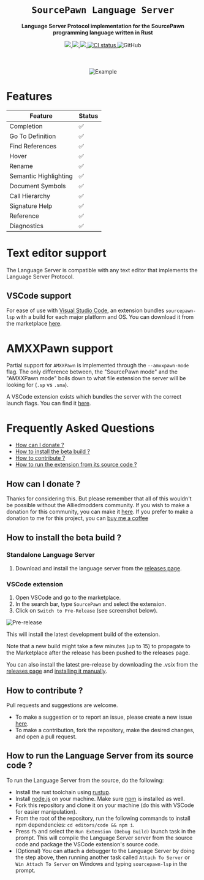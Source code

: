 <div align="center">
  <h1><code>SourcePawn Language Server</code></h1>
  <p>
    <strong>Language Server Protocol implementation for the SourcePawn programming language written in Rust</strong>
  </p>
  <p style="margin-bottom: 0.5ex;">
    <a href="https://github.com/Sarrus1/sourcepawn-vscode/releases/">
      <img
        src="https://img.shields.io/visual-studio-marketplace/v/Sarrus.sourcepawn-vscode?include_prereleases"
        />
    </a>
    <a href="https://github.com/Sarrus1/sourcepawn-vscode/releases/latest">
      <img
        src="https://img.shields.io/visual-studio-marketplace/i/Sarrus.sourcepawn-vscode"
        />
    </a>
    <a href="https://github.com/Sarrus1/sourcepawn-vscode/releases/latest">
      <img
        src="https://img.shields.io/visual-studio-marketplace/d/Sarrus.sourcepawn-vscode"
        />
    </a>
    <a href="https://github.com/Sarrus1/sourcepawn-vscode/actions/workflows/ci.yml">
      <img
        alt="CI status"
        src="https://github.com/Sarrus1/sourcepawn-vscode/actions/workflows/ci.yml/badge.svg"
      />
    </a>
    <img alt="GitHub" src="https://img.shields.io/github/license/Sarrus1/sourcepawn-lsp">
  </p>
  <br>
  <br>
  <p>
    <img alt="Example" src="https://raw.githubusercontent.com/Sarrus1/sourcepawn-vscode/main/images/example.gif">
  </p>
  <!-- <img src="https://raw.githubusercontent.com/Sarrus1/sourcepawn-lsp/main/img/logo.png" alt="Logo"> -->
</div>

# Features

<div align="center">
<table class="tg">
<thead>
  <tr>
    <th><span style="font-weight:bold"><b>Feature</b></span></th>
    <th><span style="font-weight:bold"><b>Status</b></span></th>
  </tr>
</thead>
<tbody>
  <tr>
    <td>Completion</td>
    <td>✅</td>
  </tr>
  <tr>
    <td>Go To Definition</td>
    <td>✅</td>
  </tr>
  <tr>
    <td>Find References</td>
    <td>✅</td>
  </tr>
  <tr>
    <td>Hover</td>
    <td>✅</td>
  </tr>
  <tr>
    <td>Rename</td>
    <td>✅</td>
  </tr>
  <tr>
    <td>Semantic Highlighting</td>
    <td>✅</td>
  </tr>
  <tr>
    <td>Document Symbols</td>
    <td>✅</td>
  </tr>
  <tr>
    <td>Call Hierarchy</td>
    <td>✅</td>
  </tr>
  <tr>
    <td>Signature Help</td>
    <td>✅</td>
  </tr>
  <tr>
    <td>Reference</td>
    <td>✅</td>
  </tr>
  <tr>
    <td>Diagnostics</td>
    <td>✅</td>
  </tr>
</tbody>
</table>
</div>

# Text editor support

The Language Server is compatible with any text editor that implements the Language Server Protocol.

## VSCode support

For ease of use with [Visual Studio Code](https://code.visualstudio.com/), an extension bundles `sourcepawn-lsp` with a build for each major platform and OS. You can download it from the marketplace [here](https://marketplace.visualstudio.com/items?itemName=Sarrus.sourcepawn-vscode).

# AMXXPawn support

Partial support for `AMXXPawn` is implemented through the `--amxxpawn-mode` flag. The only difference between, the "SourcePawn mode" and the "AMXXPawn mode" boils down to what file extension the server will be looking for (`.sp` vs `.sma`).

A VSCode extension exists which bundles the server with the correct launch flags. You can find it [here](https://marketplace.visualstudio.com/items?itemName=Sarrus.amxxpawn-vscode).

# Frequently Asked Questions

- [How can I donate ?](#how-can-i-donate-)
- [How to install the beta build ?](#how-to-install-the-beta-build-)
- [How to contribute ?](#how-to-contribute-)
- [How to run the extension from its source code ?](#how-to-run-the-extension-from-its-source-code-)

## How can I donate ?

Thanks for considering this. But please remember that all of this wouldn't be possible without the Alliedmodders community. If you wish to make a donation for this community, you can make it [here](https://sourcemod.net/donate.php).
If you prefer to make a donation to me for this project, you can [buy me a coffee](https://www.buymeacoffee.com/sarrus)

## How to install the beta build ?

### Standalone Language Server

1. Download and install the language server from the [releases page](https://github.com/Sarrus1/sourcepawn-vscode/releases).

### VSCode extension

1. Open VSCode and go to the marketplace.
2. In the search bar, type `SourcePawn` and select the extension.
3. Click on `Switch to Pre-Release` (see screenshot below).

![Pre-release](https://raw.githubusercontent.com/Sarrus1/sourcepawn-vscode/main/images/pre-release.png)

This will install the latest development build of the extension.

Note that a new build might take a few minutes (up to 15) to propagate to the Marketplace after the release has been pushed to the releases page.

You can also install the latest pre-release by downloading the .vsix from the [releases page](https://github.com/Sarrus1/sourcepawn-vscode/releases) and [installing it manually](https://code.visualstudio.com/docs/editor/extension-marketplace#_install-from-a-vsix).

## How to contribute ?

Pull requests and suggestions are welcome.

- To make a suggestion or to report an issue, please create a new issue [here](https://github.com/Sarrus1/sourcepawn-vscode/issues).
- To make a contribution, fork the repository, make the desired changes, and open a pull request.

## How to run the Language Server from its source code ?

To run the Language Server from the source, do the following:

- Install the rust toolchain using [rustup](https://rustup.rs/).
- Install [node.js](https://nodejs.org) on your machine. Make sure [npm](https://docs.npmjs.com/downloading-and-installing-node-js-and-npm/) is installed as well.
- Fork this repository and clone it on your machine (do this with VSCode for easier manipulation).
- From the root of the repository, run the following commands to install npm dependencies: `cd editors/code && npm i`.
- Press `f5` and select the `Run Extension (Debug Build)` launch task in the prompt. This will compile the Language Server server from the source code and package the VSCode extension's source code.
- (Optional) You can attach a debugger to the Language Server by doing the step above, then running another task called `Attach To Server` or `Win Attach To Server` on Windows and typing `sourcepawn-lsp` in the prompt.

</div>
